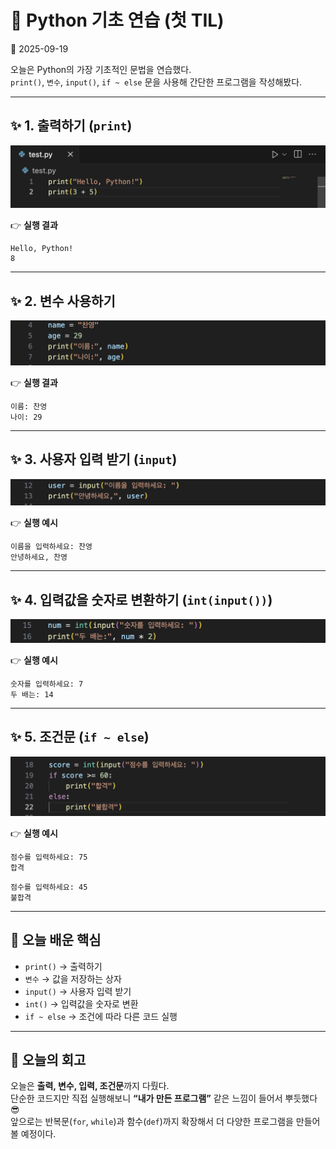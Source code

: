 # 🐍 Python 기초 연습 (첫 TIL)

📅 2025-09-19  

오늘은 Python의 가장 기초적인 문법을 연습했다.  
`print()`, `변수`, `input()`, `if ~ else` 문을 사용해 간단한 프로그램을 작성해봤다.  

---

## ✨ 1. 출력하기 (`print`)

![print 예제](./assets/print.png)

👉 **실행 결과**
```
Hello, Python!
8
```

---

## ✨ 2. 변수 사용하기

![변수 예제](./assets/nameage.png)

👉 **실행 결과**
```
이름: 찬영
나이: 29
```

---

## ✨ 3. 사용자 입력 받기 (`input`)

![input 예제](./assets/input.png)

👉 **실행 예시**
```
이름을 입력하세요: 찬영
안녕하세요, 찬영
```

---

## ✨ 4. 입력값을 숫자로 변환하기 (`int(input())`)

![숫자 입력 예제](./assets/intinput.png)

👉 **실행 예시**
```
숫자를 입력하세요: 7
두 배는: 14
```

---

## ✨ 5. 조건문 (`if ~ else`)

![if-else 예제](./assets/ifelse.png)

👉 **실행 예시**
```
점수를 입력하세요: 75
합격
```

```
점수를 입력하세요: 45
불합격
```

---

## 📌 오늘 배운 핵심
- `print()` → 출력하기  
- `변수` → 값을 저장하는 상자  
- `input()` → 사용자 입력 받기  
- `int()` → 입력값을 숫자로 변환  
- `if ~ else` → 조건에 따라 다른 코드 실행  

---

## 📝 오늘의 회고
오늘은 **출력, 변수, 입력, 조건문**까지 다뤘다.  
단순한 코드지만 직접 실행해보니 **“내가 만든 프로그램”** 같은 느낌이 들어서 뿌듯했다 😎  
앞으로는 반복문(`for`, `while`)과 함수(`def`)까지 확장해서 더 다양한 프로그램을 만들어볼 예정이다.
